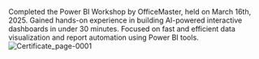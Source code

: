 Completed the Power BI Workshop by OfficeMaster, held on March 16th, 2025. Gained hands-on experience in building AI-powered interactive dashboards in under 30 minutes. Focused on fast and efficient data visualization and report automation using Power BI tools.
![Certificate_page-0001](https://github.com/user-attachments/assets/ca12fb27-a862-46da-9c8e-1598c60482d6)
